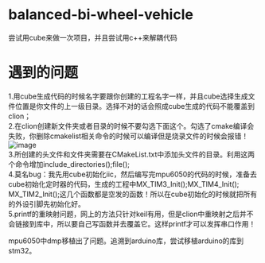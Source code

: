 # balanced-bi-wheel-vehicle
尝试用cube来做一次项目，并且尝试用c++来解耦代码
# 遇到的问题  
1.用cube生成代码的时候名字要跟你创建的工程名字一样，并且cube选择生成文件位置是你文件的上一级目录。选择不对的话会照成cube生成的代码不能覆盖到clion；   
2.在clion创建新文件夹或者目录的时候不要勾选下面这个。勾选了cmake编译会失败，你删除cmakelist相关命令的时候可以编译但是烧录文件的时候会报错！  
![image](https://user-images.githubusercontent.com/58476906/177524810-154220d3-1251-4ff9-a848-30222b8bdda5.png)  
3.所创建的头文件和文件夹需要在CMakeList.txt中添加头文件的目录。利用这两个命令增加include_directories();file();  
4.莫名bug：我先用cube初始化iic，然后编写完mpu6050的代码的时候，准备去cube初始化定时器的代码，生成的工程中MX_TIM3_Init();MX_TIM4_Init(); MX_TIM2_Init();这几个函数都是空发的函数！所以在cube初始化的时候就把所有的外设引脚先初始化好。  
5.printf的重映射问题，网上的方法只针对keil有用，但是clion中重映射之后并不会链接到库中，所以要自己写函数并去覆盖它。这样printf才可以发挥串口作用！


mpu6050中dmp移植出了问题。追溯到arduino库，尝试移植arduino的库到stm32。



